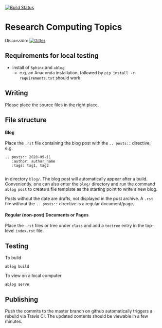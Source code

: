 [![Build Status](https://travis-ci.com/research-computing-topics/blog.svg?branch=master)](https://travis-ci.com/research-computing-topics/blog)

# Research Computing Topics

Discussion: [![Gitter](https://badges.gitter.im/research-computing-topics/community.svg)](https://gitter.im/research-computing-topics/community?utm_source=badge&utm_medium=badge&utm_campaign=pr-badge)

## Requirements for local testing

- Install of `Sphinx` and `ablog`
    - e.g. an Anaconda installation, followed by `pip install -r requirements.txt` should work


## Writing

Please place the source files in the right place.

## File structure

#### Blog


Place the `.rst` file containing the blog post with the `.. posts::` directive, e.g.

```
.. posts:: 2020-05-11
   :author: author_name
   :tags: tag1, tag2
    
```
in directory `blog/`. The blog post will automatically appear after a build.
Conveniently, one can also enter the `blog/` directory and run the command `ablog post` to create a file template
as the starting point to write a new blog.

Posts without the date are drafts, not displayed in the post archive. 
A `.rst` file without the `.. posts::` directive is a regular document/page.


#### Regular (non-post) Documents or Pages

Place the `.rst` files or tree under `class` and add a `toctree` entry in the top-level `index.rst` file.

## Testing

To build

```
ablog build
```

To view on a local computer

```
ablog serve
```



## Publishing

Push the commits to the master branch on github automatically triggers a rebuild via Travis CI.
The updated contents should be viewable in a few minutes.

